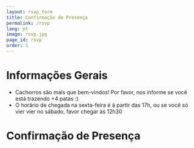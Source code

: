 ```yaml
---
layout: rsvp_form
title: Confirmação de Presença
permalink: /rsvp
lang: pt
image: rsvp.jpg
page_id: rsvp
order: 1
---
```


# Informações Gerais

- Cachorros são mais que bem-vindos! Por favor, nos informe se você está trazendo +4 patas :)
- O horário de chegada na sexta-feira é à partir das 17h, ou se você só vier vier no sábado, favor chegar às 12h30

# Confirmação de Presença
